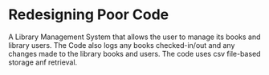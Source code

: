 <h1> Redesigning Poor Code </h1>
<p >
  A Library Management System that allows the user to manage its books and library users. The Code also logs any books checked-in/out and any changes made to the library books and users. The code uses csv file-based storage anf retrieval.
</p>
